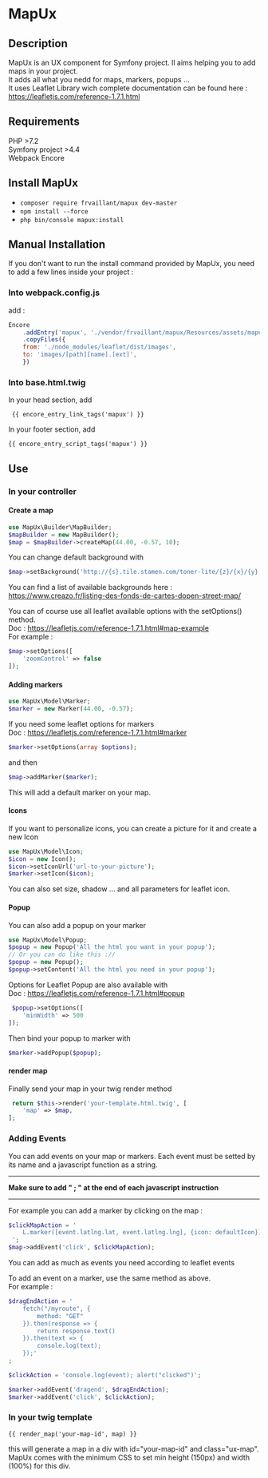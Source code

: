 # MapUx

## Description
MapUx is an UX component for Symfony project. Il aims helping you to add maps in your project.  
It adds all what you nedd for maps, markers, popups ...  
It uses Leaflet Library wich complete documentation can be found here :  
https://leafletjs.com/reference-1.7.1.html 

## Requirements
PHP >7.2  
Symfony project >4.4  
Webpack Encore  

## Install MapUx
- `composer require frvaillant/mapux dev-master`
- `npm install --force`
- `php bin/console mapux:install`

## Manual Installation
If you don't want to run the install command provided by MapUx, you need to add a few lines inside your project :  
### Into webpack.config.js
add :  
```javascript
Encore
    .addEntry('mapux', './vendor/frvaillant/mapux/Resources/assets/mapux.js')
    .copyFiles({
    from: './node_modules/leaflet/dist/images',
    to: 'images/[path][name].[ext]',
    })
```
### Into base.html.twig
In your head section, add  
```twig
 {{ encore_entry_link_tags('mapux') }}
```
In your footer section, add  
```twig
{{ encore_entry_script_tags('mapux') }}
```

## Use

### In your controller
#### Create a map
```php
use MapUx\Builder\MapBuilder;
$mapBuilder = new MapBuilder();
$map = $mapBuilder->createMap(44.00, -0.57, 10);
```

You can change default background with  
```php
$map->setBackground('http://{s}.tile.stamen.com/toner-lite/{z}/{x}/{y}.png');
```
You can find a list of available backgrounds here : https://www.creazo.fr/listing-des-fonds-de-cartes-dopen-street-map/  

You can of course use all leaflet available options with the setOptions() method.  
Doc : https://leafletjs.com/reference-1.7.1.html#map-example  
For example :    
```php
$map->setOptions([
    'zoomControl' => false
]);
```

#### Adding markers
```php
use MapUx\Model\Marker;
$marker = new Marker(44.00, -0.57);
```
If you need some leaflet options for markers  
Doc : https://leafletjs.com/reference-1.7.1.html#marker  
```php
$marker->setOptions(array $options);
```
and then  
```php
$map->addMarker($marker);
```
This will add a default marker on your map. 

#### Icons
If you want to personalize icons, you can create a picture for it and create a new Icon  
```php
use MapUx\Model\Icon;
$icon = new Icon();
$icon->setIconUrl('url-to-your-picture');
$marker->setIcon($icon);
```
You can also set size, shadow ... and all parameters for leaflet icon.  

#### Popup
You can also add a popup on your marker  
```php
use MapUx\Model\Popup;
$popup = new Popup('All the html you want in your popup'); 
// Or you can do like this ://  
$popup = new Popup();
$popup->setContent('All the html you need in your popup');   
```

Options for Leaflet Popup are also available with  
Doc : https://leafletjs.com/reference-1.7.1.html#popup  
```php
 $popup->setOptions([
    'minWidth' => 500
]);
```

Then bind your popup to marker with   
```php
$marker->addPopup($popup);
```

#### render map
Finally send your map in your twig render method
```php
 return $this->render('your-template.html.twig', [
    'map' => $map,
];
```

### Adding Events
You can add events on your map or markers.
Each event must be setted by its name and a javascript function as a string.

********************************************************************
**Make sure to add " ; " at the end of each javascript instruction**   
********************************************************************

For example you can add a marker by clicking on the map :

```php
$clickMapAction = '
    L.marker([event.latlng.lat, event.latlng.lng], {icon: defaultIcon}).addTo(event.target);
 ';
$map->addEvent('click', $clickMapAction);
```

You can add as much as events you need according to leaflet events

To add an event on a marker, use the same method as above.  
 For example :
```php
$dragEndAction = '
    fetch("/myroute", {  
        method: "GET"  
    }).then(response => { 
        return response.text() 
    }).then(text => {  
        console.log(text);
    });'
;

$clickAction = 'console.log(event); alert("clicked")';

$marker->addEvent('dragend', $dragEndAction);
$marker->addEvent('click', $clickAction);
```

### In your twig template

```twig
{{ render_map('your-map-id', map) }}
```

this will generate a map in a div with id="your-map-id" and class="ux-map".  
MapUx comes with the minimum CSS to set min height (150px) and width (100%) for this div.
